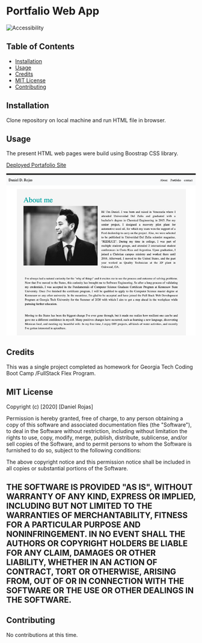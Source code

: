 # Portfalio Web App

![Accessibility](https://img.shields.io/badge/HTML-Bootstrap-red)


## Table of Contents 

* [Installation](#installation)
* [Usage](#usage)
* [Credits](#credits)
* [MIT License](#MIT-License)
* [Contributing](#Contributing)

## Installation

Clone repository on local machine and run HTML file in browser.

## Usage 
The present HTML web pages were build using Boostrap CSS library.

[Deployed Portafolio Site](https://danieldrojas.github.io/gt-responsive-portfolio/)

![About ](assets/images/about-n.png)

## Credits

This was a single project completed as homework for Georgia Tech Coding Boot Camp /FullStack Flex Program.

## MIT License

Copyright (c) [2020] [Daniel Rojas]

Permission is hereby granted, free of charge, to any person obtaining a copy
of this software and associated documentation files (the "Software"), to deal
in the Software without restriction, including without limitation the rights
to use, copy, modify, merge, publish, distribute, sublicense, and/or sell
copies of the Software, and to permit persons to whom the Software is
furnished to do so, subject to the following conditions:

The above copyright notice and this permission notice shall be included in all
copies or substantial portions of the Software.

THE SOFTWARE IS PROVIDED "AS IS", WITHOUT WARRANTY OF ANY KIND, EXPRESS OR
IMPLIED, INCLUDING BUT NOT LIMITED TO THE WARRANTIES OF MERCHANTABILITY,
FITNESS FOR A PARTICULAR PURPOSE AND NONINFRINGEMENT. IN NO EVENT SHALL THE
AUTHORS OR COPYRIGHT HOLDERS BE LIABLE FOR ANY CLAIM, DAMAGES OR OTHER
LIABILITY, WHETHER IN AN ACTION OF CONTRACT, TORT OR OTHERWISE, ARISING FROM,
OUT OF OR IN CONNECTION WITH THE SOFTWARE OR THE USE OR OTHER DEALINGS IN THE
SOFTWARE.
---

## Contributing

No contributions at this time. 